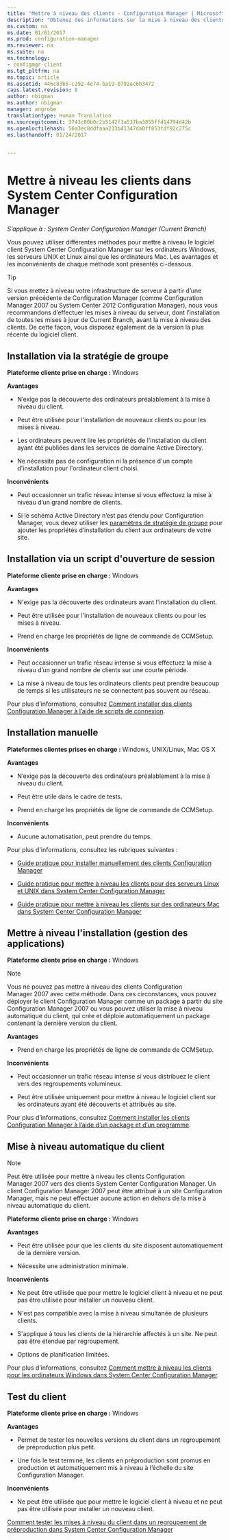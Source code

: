 ```yaml
---
title: "Mettre à niveau des clients - Configuration Manager | Microsoft Docs"
description: "Obtenez des informations sur la mise à niveau des clients dans System Center Configuration Manager."
ms.custom: na
ms.date: 01/01/2017
ms.prod: configuration-manager
ms.reviewer: na
ms.suite: na
ms.technology:
- configmgr-client
ms.tgt_pltfrm: na
ms.topic: article
ms.assetid: 446c83b5-c292-4e74-ba19-0792ac6b3472
caps.latest.revision: 8
author: nbigman
ms.author: nbigman
manager: angrobe
translationtype: Human Translation
ms.sourcegitcommit: 3743c80b0c2b5142f3a537ba3855ffd14794d42b
ms.openlocfilehash: 56a3ec8ddfaaa233b41347da0ff853fdf92c275c
ms.lasthandoff: 01/24/2017


---
```

# <a name="upgrade-clients-in-system-center-configuration-manager"></a>Mettre à niveau les clients dans System Center Configuration Manager

*S’applique à : System Center Configuration Manager (Current Branch)*

Vous pouvez utiliser différentes méthodes pour mettre à niveau le logiciel client System Center Configuration Manager sur les ordinateurs Windows, les serveurs UNIX et Linux ainsi que les ordinateurs Mac. Les avantages et les inconvénients de chaque méthode sont présentés ci-dessous.  

> [!TIP]  
>  Si vous mettez à niveau votre infrastructure de serveur à partir d’une version précédente de Configuration Manager \(comme Configuration Manager 2007 ou System Center 2012 Configuration Manager\), nous vous recommandons d’effectuer les mises à niveau du serveur, dont l’installation de toutes les mises à jour de Current Branch, avant la mise à niveau des clients. De cette façon, vous disposez également de la version la plus récente du logiciel client.  

## <a name="group-policy-installation"></a>Installation via la stratégie de groupe  
 **Plateforme cliente prise en charge :** Windows  

 **Avantages**  

-   N’exige pas la découverte des ordinateurs préalablement à la mise à niveau du client.  

-   Peut être utilisée pour l'installation de nouveaux clients ou pour les mises à niveau.  

-   Les ordinateurs peuvent lire les propriétés de l'installation du client ayant été publiées dans les services de domaine Active Directory.  

-   Ne nécessite pas de configuration ni la présence d'un compte d'installation pour l'ordinateur client choisi.  

 **Inconvénients**  

-   Peut occasionner un trafic réseau intense si vous effectuez la mise à niveau d’un grand nombre de clients.  

-   Si le schéma Active Directory n’est pas étendu pour Configuration Manager, vous devez utiliser les [paramètres de stratégie de groupe](../../../../core/clients/deploy/deploy-clients-to-windows-computers.md#BKMK_ClientGP) pour ajouter les propriétés d’installation du client aux ordinateurs de votre site.  


## <a name="logon-script-installation"></a>Installation via un script d'ouverture de session  
 **Plateforme cliente prise en charge :** Windows  

 **Avantages**  

-   N'exige pas la découverte des ordinateurs avant l'installation du client.  

-   Peut être utilisée pour l'installation de nouveaux clients ou pour les mises à niveau.  

-   Prend en charge les propriétés de ligne de commande de CCMSetup.  

 **Inconvénients**  

-   Peut occasionner un trafic réseau intense si vous effectuez la mise à niveau d’un grand nombre de clients sur une courte période.  

-   La mise à niveau de tous les ordinateurs clients peut prendre beaucoup de temps si les utilisateurs ne se connectent pas souvent au réseau.  

 Pour plus d’informations, consultez [Comment installer des clients Configuration Manager à l’aide de scripts de connexion](../../../../core/clients/deploy/deploy-clients-to-windows-computers.md#BKMK_ClientLogonScript).  

## <a name="manual-installation"></a>Installation manuelle  
 **Plateformes clientes prises en charge :** Windows, UNIX/Linux, Mac OS X  

 **Avantages**  

-   N’exige pas la découverte des ordinateurs préalablement à la mise à niveau du client.  

-   Peut être utile dans le cadre de tests.  

-   Prend en charge les propriétés de ligne de commande de CCMSetup.  

 **Inconvénients**  

-   Aucune automatisation, peut prendre du temps.  

 Pour plus d'informations, consultez les rubriques suivantes :  

-   [Guide pratique pour installer manuellement des clients Configuration Manager](../../../../core/clients/deploy/deploy-clients-to-windows-computers.md#BKMK_Manual)  

-   [Guide pratique pour mettre à niveau les clients pour des serveurs Linux et UNIX dans System Center Configuration Manager](../../../../core/clients/manage/upgrade/upgrade-clients-for-linux-and-unix-servers.md)  

-   [Guide pratique pour mettre à niveau les clients sur des ordinateurs Mac dans System Center Configuration Manager](../../../../core/clients/manage/upgrade/upgrade-clients-on-mac-computers.md)  

## <a name="upgrade-installation-application-management"></a>Mettre à niveau l'installation (gestion des applications)  
 **Plateforme cliente prise en charge :** Windows  

> [!NOTE]  
>  Vous ne pouvez pas mettre à niveau des clients Configuration Manager 2007 avec cette méthode. Dans ces circonstances, vous pouvez déployer le client Configuration Manager comme un package à partir du site Configuration Manager 2007 ou vous pouvez utiliser la mise à niveau automatique du client, qui crée et déploie automatiquement un package contenant la dernière version du client.  

 **Avantages**  

-   Prend en charge les propriétés de ligne de commande de CCMSetup.  

 **Inconvénients**  

-   Peut occasionner un trafic réseau intense si vous distribuez le client vers des regroupements volumineux.  

-   Peut être utilisée uniquement pour mettre à niveau le logiciel client sur les ordinateurs ayant été découverts et attribués au site.  

 Pour plus d’informations, consultez [Comment installer les clients Configuration Manager à l’aide d’un package et d’un programme](../../../../core/clients/deploy/deploy-clients-to-windows-computers.md#BKMK_ClientApp).  

## <a name="automatic-client-upgrade"></a>Mise à niveau automatique du client  

> [!NOTE]  
>  Peut être utilisée pour mettre à niveau les clients Configuration Manager 2007 vers des clients System Center Configuration Manager. Un client Configuration Manager 2007 peut être attribué à un site Configuration Manager, mais ne peut effectuer aucune action en dehors de la mise à niveau automatique du client.  

 **Plateforme cliente prise en charge :** Windows  

 **Avantages**  

-   Peut être utilisée pour que les clients du site disposent automatiquement de la dernière version.  

-   Nécessite une administration minimale.  

 **Inconvénients**  

-   Ne peut être utilisée que pour mettre le logiciel client à niveau et ne peut pas être utilisée pour installer un nouveau client.  

-   N'est pas compatible avec la mise à niveau simultanée de plusieurs clients.  

-   S'applique à tous les clients de la hiérarchie affectés à un site. Ne peut pas être étendue par regroupement.  

-   Options de planification limitées.  

 Pour plus d’informations, consultez [Comment mettre à niveau les clients pour les ordinateurs Windows dans System Center Configuration Manager](../../../../core/clients/manage/upgrade/upgrade-clients-for-windows-computers.md).  

## <a name="client-testing"></a>Test du client  
 **Plateforme cliente prise en charge :** Windows  

 **Avantages**  

-   Permet de tester les nouvelles versions du client dans un regroupement de préproduction plus petit.  

-   Une fois le test terminé, les clients en préproduction sont promus en production et automatiquement mis à niveau à l’échelle du site Configuration Manager.  

 **Inconvénients**  

-   Ne peut être utilisée que pour mettre le logiciel client à niveau et ne peut pas être utilisée pour installer un nouveau client.  

 [Comment tester les mises à niveau du client dans un regroupement de préproduction dans System Center Configuration Manager](../../../../core/clients/manage/upgrade/test-client-upgrades.md)  

